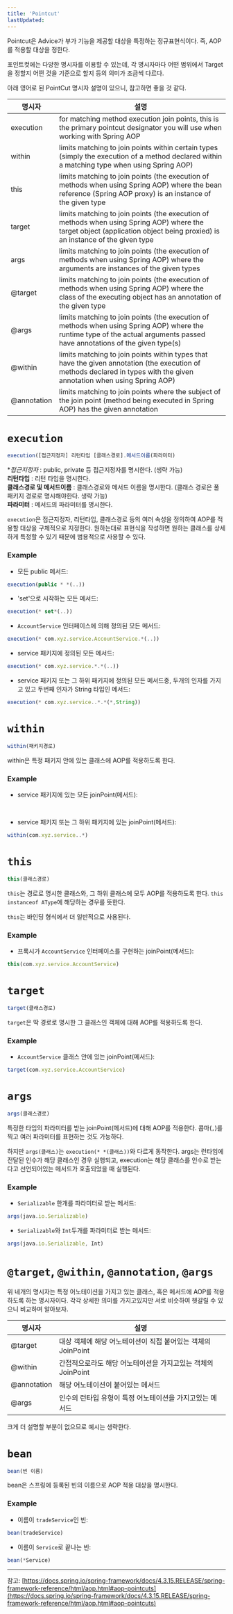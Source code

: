 ```yaml
---
title: 'Pointcut'
lastUpdated: 
---
```


Pointcut은 Advice가 부가 기능을 제공할 대상을 특정하는 정규표현식이다. 즉, AOP를 적용할 대상을 정한다.

포인트컷에는 다양한 명시자를 이용할 수 있는데, 각 명시자마다 어떤 범위에서 Target을 정할지 어떤 것을 기준으로 할지 등의 의미가 조금씩 다르다.

아래 영어로 된 PointCut 명시자 설명이 있으니, 참고하면 좋을 것 같다.

|명시자|설명|
|-|-|
|execution| for matching method execution join points, this is the primary pointcut designator you will use when working with Spring AOP|
|within|limits matching to join points within certain types (simply the execution of a method declared within a matching type when using Spring AOP)|
|this|limits matching to join points (the execution of methods when using Spring AOP) where the bean reference (Spring AOP proxy) is an instance of the given type|
|target|limits matching to join points (the execution of methods when using Spring AOP) where the target object (application object being proxied) is an instance of the given type|
|args|limits matching to join points (the execution of methods when using Spring AOP) where the arguments are instances of the given types|
|@target|limits matching to join points (the execution of methods when using Spring AOP) where the class of the executing object has an annotation of the given type|
|@args|limits matching to join points (the execution of methods when using Spring AOP) where the runtime type of the actual arguments passed have annotations of the given type(s)|
|@within|limits matching to join points within types that have the given annotation (the execution of methods declared in types with the given annotation when using Spring AOP)|
|@annotation|limits matching to join points where the subject of the join point (method being executed in Spring AOP) has the given annotation|

# `execution`

```js
execution([접근지정자] 리턴타입 [클래스경로].메서드이름(파라미터)
```

**접근지정자* : public, private 등 접근지정자를 명시한다. (생략 가능)<br/>
**리턴타입** : 리턴 타입을 명시한다.<br/>
**클래스경로 및 메서드이름** : 클래스경로와 메서드 이름을 명시한다. (클래스 경로은 풀 패키지 경로로 명시해야한다. 생략 가능)<br/>
**파라미터** : 메서드의 파라미터를 명시한다.

`execution`은 접근지정자, 리턴타입, 클래스경로 등의 여러 속성을 정의하여 AOP를 적용할 대상을 구체적으로 지정한다. 원하는대로 표현식을 작성하면 원하는 클래스를 상세하게 특정할 수 있기
때문에 범용적으로 사용할 수 있다.

### Example

- 모든 public 메서드:
```js
execution(public * *(..))
```

- 'set'으로 시작하는 모든 메서드:
```js
execution(* set*(..))
```

- `AccountService` 인터페이스에 의해 정의된 모든 메서드:
```js
execution(* com.xyz.service.AccountService.*(..))
```

- service 패키지에 정의된 모든 메서드:
```js
execution(* com.xyz.service.*.*(..))
```

- service 패키지 또는 그 하위 패키지에 정의된 모든 메서드중, 두개의 인자를 가지고 있고 두번째 인자가 String 타입인 메서드:
```js
execution(* com.xyz.service..*.*(*,String))
```

# `within`

```js
within(패키지경로)
```

within은 특정 패키지 안에 있는 클래스에 AOP를 적용하도록 한다.

### Example

- service 패키지에 있는 모든 joinPoint(메서드):
```js
                
```

- service 패키지 또는 그 하위 패키지에 있는 joinPoint(메서드):
```js
within(com.xyz.service..*)
```

# `this`

```js
this(클래스경로)
```

`this`는 경로로 명시한 클래스와, 그 하위 클래스에 모두 AOP를 적용하도록 한다. `this instanceof AType`에 해당하는 경우를 뜻한다.

`this`는 바인딩 형식에서 더 일반적으로 사용된다.

### Example

- 프록시가 `AccountService` 인터페이스를 구현하는 joinPoint(메서드):
```js
this(com.xyz.service.AccountService)
```

# `target`

```js
target(클래스경로)
```

`target`은 딱 경로로 명시한 그 클래스인 객체에 대해 AOP를 적용하도록 한다.

### Example

- `AccountService` 클래스 안에 있는 joinPoint(메서드):
```js
target(com.xyz.service.AccountService)
```

# `args`

```js
args(클래스경로)
```

특정한 타입의 파라미터를 받는 joinPoint(메서드)에 대해 AOP를 적용한다. 콤마(`,`)를 찍고 여러 파라미터를 표현하는 것도 가능하다.

하지만 `args(클래스)`는 `execution(* *(클래스))`와 다르게 동작한다. args는 런타임에 전달된 인수가 해당 클래스인 경우 실행되고, execution는 해당 클래스를 인수로 받는다고 선언되어있는 메서드가 호출되었을 때 실행된다.

### Example

- `Serializable` 한개를 파라미터로 받는 메서드:
```js
args(java.io.Serializable)
```

- `Serializable`와 `Int`두개를 파라미터로 받는 메서드:
```js
args(java.io.Serializable, Int)
```

# `@target`, `@within`, `@annotation`, `@args`

위 네개의 명시자는 특정 어노테이션을 가지고 있는 클래스, 혹은 메서드에 AOP를 적용하도록 하는 명시자이다. 각각 상세한 의미를 가지고있지만 서로 비슷하여 헷갈릴 수 있으니 비교하며 알아보자.

|명시자|설명|
|-|-|
|@target|대상 객체에 해당 어노테이션이 직접 붙어있는 객체의 JoinPoint|
|@within|간접적으로라도 해당 어노테이션을 가지고있는 객체의 JoinPoint|
|@annotation|해당 어노테이션이 붙어있는 메서드 |
|@args|인수의 런타입 유형이 특정 어노테이션을 가지고있는 메서드|

크게 더 설명할 부분이 없으므로 예시는 생략한다.

# `bean`

```js
bean(빈 이름)
```

bean은 스프링에 등록된 빈의 이름으로 AOP 적용 대상을 명시한다.

### Example

- 이름이 `tradeService`인 빈:
```js
bean(tradeService)
```

- 이름이 `Service`로 끝나는 빈:
```js
bean(*Service)
```

---

참고: [https://docs.spring.io/spring-framework/docs/4.3.15.RELEASE/spring-framework-reference/html/aop.html#aop-pointcuts](https://docs.spring.io/spring-framework/docs/4.3.15.RELEASE/spring-framework-reference/html/aop.html#aop-pointcuts)
